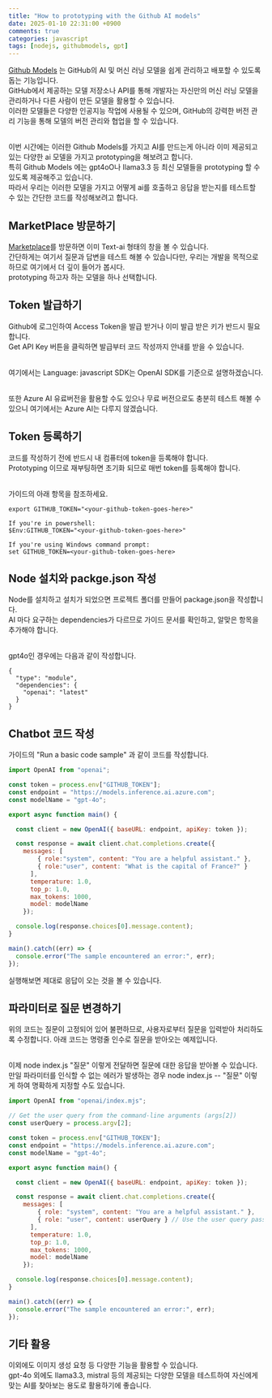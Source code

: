 ```yaml
---
title: "How to prototyping with the Github AI models"
date: 2025-01-10 22:31:00 +0900
comments: true
categories: javascript
tags: [nodejs, githubmodels, gpt]
---
```


[Github Models](https://docs.github.com/en/github-models) 는 GitHub의 AI 및 머신 러닝 모델을 쉽게 관리하고 배포할 수 있도록 돕는 기능입니다. <br/>
GitHub에서 제공하는 모델 저장소나 API를 통해 개발자는 자신만의 머신 러닝 모델을 관리하거나 다른 사람이 만든 모델을 활용할 수 있습니다. <br/>
이러한 모델들은 다양한 인공지능 작업에 사용될 수 있으며, GitHub의 강력한 버전 관리 기능을 통해 모델의 버전 관리와 협업을 할 수 있습니다.<br/><br/>

이번 시간에는 이러한 Github Models를 가지고 AI를 만드는게 아니라 이미 제공되고 있는 다양한 ai 모델을 가지고 prototyping을 해보려고 합니다.<br/>
특히 Github Models 에는 gpt4oO나 llama3.3 등 최신 모델들을 prototyping 할 수 있도록 제공해주고 있습니다.<br/>
따라서 우리는 이러한 모델을 가지고 어떻게 ai를 호출하고 응답을 받는지를 테스트할 수 있는 간단한 코드를 작성해보려고 합니다.<br/>


## MarketPlace 방문하기
[Marketplace](https://github.com/marketplace/models)를 방문하면 이미 Text-ai 형태의 창을 볼 수 있습니다.<br/>
간단하게는 여기서 질문과 답변을 테스트 해볼 수 있습니다만, 우리는 개발을 목적으로 하므로 여기에서 더 깊이 들어가 봅시다.<br/>
prototyping 하고자 하는 모델을 하나 선택합니다.<br/>



## Token 발급하기
Github에 로그인하여 Access Token을 발급 받거나 이미 발급 받은 키가 반드시 필요합니다.<br/>
Get API Key 버튼을 클릭하면 발급부터 코드 작성까지 안내를 받을 수 있습니다.<br/><br/>

여기에서는 Language: javascript SDK는 OpenAI SDK를 기준으로 설명하겠습니다.<br/><br/>

또한 Azure AI 유료버전을 활용할 수도 있으나 무료 버전으로도 충분히 테스트 해볼 수 있으니 여기에서는 Azure AI는 다루지 않겠습니다.<br/>


## Token 등록하기
코드를 작성하기 전에 반드시 내 컴퓨터에 token을 등록해야 합니다.<br/>
Prototyping 이므로 재부팅하면 초기화 되므로 매번 token를 등록해야 합니다.<br/><br/>

가이드의 아래 항목을 참조하세요.

```
export GITHUB_TOKEN="<your-github-token-goes-here>"

If you're in powershell:
$Env:GITHUB_TOKEN="<your-github-token-goes-here>"

If you're using Windows command prompt:
set GITHUB_TOKEN=<your-github-token-goes-here>
```

## Node 설치와 packge.json 작성
Node를 설치하고 설치가 되었으면 프로젝트 폴더를 만들어 package.json을 작성합니다.<br/>
AI 마다 요구하는 dependencies가 다르므로 가이드 문서를 확인하고, 알맞은 항목을 추가해야 합니다.<br/><br/>

gpt4o인 경우에는 다음과 같이 작성합니다.

```
{
  "type": "module",
  "dependencies": {
    "openai": "latest"
  }
}
```

## Chatbot 코드 작성

가이드의 "Run a basic code sample" 과 같이 코드를 작성합니다.

```js
import OpenAI from "openai";

const token = process.env["GITHUB_TOKEN"];
const endpoint = "https://models.inference.ai.azure.com";
const modelName = "gpt-4o";

export async function main() {

  const client = new OpenAI({ baseURL: endpoint, apiKey: token });

  const response = await client.chat.completions.create({
    messages: [
        { role:"system", content: "You are a helpful assistant." },
        { role:"user", content: "What is the capital of France?" }
      ],
      temperature: 1.0,
      top_p: 1.0,
      max_tokens: 1000,
      model: modelName
    });

  console.log(response.choices[0].message.content);
}

main().catch((err) => {
  console.error("The sample encountered an error:", err);
});
```

실행해보면 제대로 응답이 오는 것을 볼 수 있습니다.


## 파라미터로 질문 변경하기

위의 코드는 질문이 고정되어 있어 불편하므로, 사용자로부터 질문을 입력받아 처리하도록 수정합니다. 아래 코드는 명령줄 인수로 질문을 받아오는 예제입니다. <br/><br/>

이제 node index.js "질문" 이렇게 전달하면 질문에 대한 응답을 받아볼 수 있습니다.<br/>
만일 파라미터를 인식할 수 없는 에러가 발생하는 경우 node index.js -- "질문" 이렇게 하여 명확하게 지정할 수도 있습니다.<br/>


```js
import OpenAI from "openai/index.mjs";

// Get the user query from the command-line arguments (args[2])
const userQuery = process.argv[2];

const token = process.env["GITHUB_TOKEN"];
const endpoint = "https://models.inference.ai.azure.com";
const modelName = "gpt-4o";

export async function main() {

  const client = new OpenAI({ baseURL: endpoint, apiKey: token });

  const response = await client.chat.completions.create({
    messages: [
        { role: "system", content: "You are a helpful assistant." },
        { role: "user", content: userQuery } // Use the user query passed from args
      ],
      temperature: 1.0,
      top_p: 1.0,
      max_tokens: 1000,
      model: modelName
    });

  console.log(response.choices[0].message.content);
}

main().catch((err) => {
  console.error("The sample encountered an error:", err);
});
```

## 기타 활용
이외에도 이미지 생성 요청 등 다양한 기능을 활용할 수 있습니다. <br/>
gpt-4o 외에도 llama3.3, mistral 등의 제공되는 다양한 모델을 테스트하여 자신에게 맞는 AI를 찾아보는 용도로 활용하기에 좋습니다.

